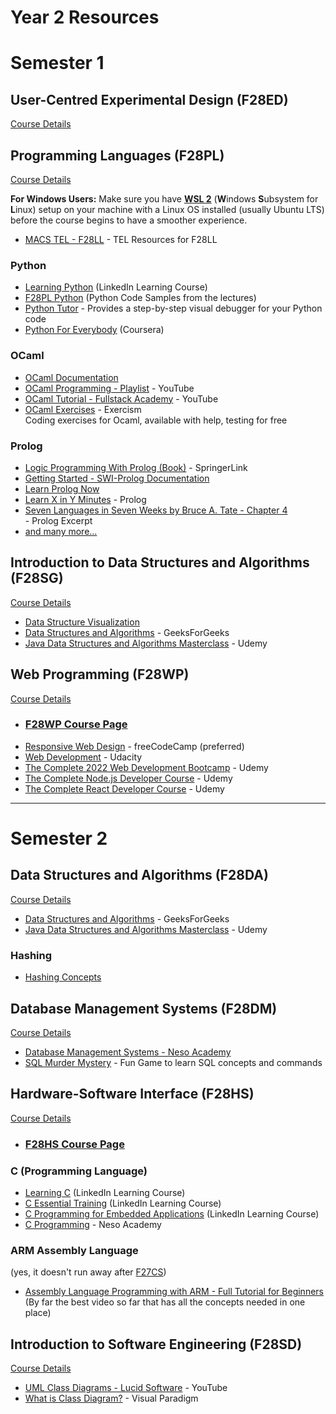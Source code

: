 # Year 2 Resources


# Semester 1

## User-Centred Experimental Design (F28ED)

[Course Details](https://curriculum.hw.ac.uk/coursedetails/F28ED?termcode=202324)

## Programming Languages (F28PL)
[Course Details](https://curriculum.hw.ac.uk/coursedetails/F28PL?termcode=202324)

**For Windows Users:** Make sure you have [**WSL 2**](https://learn.microsoft.com/en-us/windows/wsl/install#upgrade-version-from-wsl-1-to-wsl-2) (**W**indows **S**ubsystem for **L**inux) setup on your machine with a Linux OS installed (usually Ubuntu LTS) before the course begins to have a smoother experience.

- [MACS TEL - F28LL](https://www.macs.hw.ac.uk/tel/resources/category/f28ll-main/) - TEL Resources for F28LL

### Python
- [Learning Python](https://www.linkedin.com/learning/learning-python-14393370) (LinkedIn Learning Course)
- [F28PL Python](https://github.com/KayvanKarim/F28PLPython) (Python Code Samples from the lectures)
- [Python Tutor](https://pythontutor.com/) - Provides a step-by-step visual debugger for your Python code
- [Python For Everybody](https://www.coursera.org/specializations/python) (Coursera)

### OCaml
- [OCaml Documentation](https://ocaml.org/docs/first-hour)
- [OCaml Programming - Playlist](https://www.youtube.com/playlist?list=PLre5AT9JnKShBOPeuiD9b-I4XROIJhkIU) - YouTube
- [OCaml Tutorial - Fullstack Academy](https://youtu.be/PGGl5WcNOIU) - YouTube
- [OCaml Exercises](https://exercism.org/tracks/ocaml) - Exercism<br>
Coding exercises for Ocaml, available with help, testing for free

### Prolog
<!-- Credits: https://exercism.org/docs/tracks/prolog/learning -->
- [Logic Programming With Prolog (Book)](https://link-springer-com.ezproxy1.hw.ac.uk/book/10.1007/978-1-4471-5487-7) - SpringerLink
- [Getting Started - SWI-Prolog Documentation](http://www.swi-prolog.org/pldoc/man?section=quickstart)
- [Learn Prolog Now](http://www.learnprolognow.org/)
- [Learn X in Y Minutes](https://learnxinyminutes.com/docs/prolog/) - Prolog
- [Seven Languages in Seven Weeks by Bruce A. Tate - Chapter 4](https://media.pragprog.com/titles/btlang/prolog.pdf)<br> - Prolog Excerpt
- [and many more...](http://www.swi-prolog.org/Links.html)

## Introduction to Data Structures and Algorithms (F28SG)
[Course Details](https://curriculum.hw.ac.uk/coursedetails/F28SG?termcode=202324)
- [Data Structure Visualization](https://www.cs.usfca.edu/~galles/visualization/Algorithms.html)
- [Data Structures and Algorithms](https://practice.geeksforgeeks.org/courses/dsa-self-paced) - GeeksForGeeks
- [Java Data Structures and Algorithms Masterclass](https://www.udemy.com/course/java-data-structures-and-algorithms-masterclass/) - Udemy

## Web Programming (F28WP)
[Course Details](https://curriculum.hw.ac.uk/coursedetails/F28WP?termcode=202324)

- ### [F28WP Course Page](https://f28wp.github.io/)
- [Responsive Web Design](https://www.freecodecamp.org/learn/2022/responsive-web-design/) - freeCodeCamp (preferred)
- [Web Development](https://www.youtube.com/playlist?list=PLAwxTw4SYaPlLXUhUNt1wINWrrH9axjcI) - Udacity
- [The Complete 2022 Web Development Bootcamp](https://www.udemy.com/course/the-complete-web-development-bootcamp/) - Udemy
- [The Complete Node.js Developer Course](https://www.udemy.com/course/the-complete-nodejs-developer-course-2/) - Udemy
- [The Complete React Developer Course](https://www.udemy.com/course/react-2nd-edition/) - Udemy
---

# Semester 2

## Data Structures and Algorithms (F28DA)
[Course Details](https://curriculum.hw.ac.uk/coursedetails/F28DA?termcode=202324)
- [Data Structures and Algorithms](https://practice.geeksforgeeks.org/courses/dsa-self-paced) - GeeksForGeeks
- [Java Data Structures and Algorithms Masterclass](https://www.udemy.com/course/java-data-structures-and-algorithms-masterclass/) - Udemy

### Hashing
- [Hashing Concepts](https://www.youtube.com/playlist?list=PLprfEn_dJT08ResHBUWgoS9qXnk29iHoM)

## Database Management Systems (F28DM)
[Course Details](https://curriculum.hw.ac.uk/coursedetails/F28DM?termcode=202324)

- [Database Management Systems - Neso Academy](https://www.youtube.com/playlist?list=PLBlnK6fEyqRi_CUQ-FXxgzKQ1dwr_ZJWZ)
- [SQL Murder Mystery](http://mystery.knightlab.com/) - Fun Game to learn SQL concepts and commands

## Hardware-Software Interface (F28HS)
[Course Details](https://curriculum.hw.ac.uk/coursedetails/F28HS?termcode=202324)

- ### [F28HS Course Page](https://www.macs.hw.ac.uk/~hwloidl/Courses/F28HS/)

### C (Programming Language)
- [Learning C](https://www.linkedin.com/learning/learning-c-5) (LinkedIn Learning Course)
- [C Essential Training](https://www.linkedin.com/learning/c-essential-training) (LinkedIn Learning Course)
- [C Programming for Embedded Applications](https://www.linkedin.com/learning/c-programming-for-embedded-applications-14537235) (LinkedIn Learning Course)
- [C Programming](https://www.youtube.com/playlist?list=PLBlnK6fEyqRggZZgYpPMUxdY1CYkZtARR) - Neso Academy

### ARM Assembly Language
(yes, it doesn't run away after [F27CS](Year1.md#introduction-to-computer-systems-f27cs))
- [Assembly Language Programming with ARM - Full Tutorial for Beginners](https://youtu.be/gfmRrPjnEw4)<br>
(By far the best video so far that has all the concepts needed in one place)

## Introduction to Software Engineering (F28SD)
[Course Details](https://curriculum.hw.ac.uk/coursedetails/F28SD?termcode=202324)

- [UML Class Diagrams - Lucid Software](https://www.youtu.be/6XrL5jXmTwM) - YouTube
- [What is Class Diagram?](https://www.visual-paradigm.com/guide/uml-unified-modeling-language/what-is-class-diagram/) - Visual Paradigm

